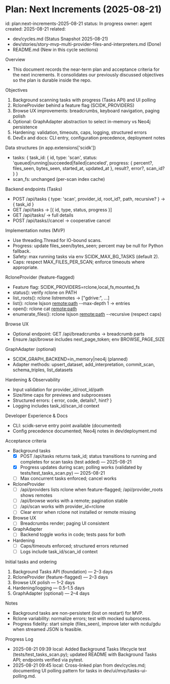 # Plan: Next Increments (2025-08-21)

id: plan:next-increments-2025-08-21
status: In progress
owner: agent
created: 2025-08-21
related:
- dev/cycles.md (Status Snapshot 2025-08-21)
- dev/stories/story-mvp-multi-provider-files-and-interpreters.md (Done)
- README.md (New in this cycle sections)

Overview
- This document records the near-term plan and acceptance criteria for the next increments. It consolidates our previously discussed objectives so the plan is durable inside the repo.

Objectives
1) Background scanning tasks with progress (Tasks API) and UI polling
2) RcloneProvider behind a feature flag (SCIDK_PROVIDERS)
3) Browse UX improvements: breadcrumbs, keyboard navigation, paging polish
4) Optional: GraphAdapter abstraction to select in-memory vs Neo4j persistence
5) Hardening: validation, timeouts, caps, logging, structured errors
6) DevEx and docs: CLI entry, configuration precedence, deployment notes

Data structures (in app.extensions['scidk'])
- tasks: { task_id: { id, type: 'scan', status: 'queued|running|succeeded|failed|canceled', progress: { percent?, files_seen, bytes_seen, started_at, updated_at }, result?, error?, scan_id? } }
- scan_fs: unchanged (per-scan index cache)

Backend endpoints (Tasks)
- POST /api/tasks { type: 'scan', provider_id, root_id?, path, recursive? } → { task_id }
- GET /api/tasks → [{ id, type, status, progress }]
- GET /api/tasks/<id> → full details
- POST /api/tasks/<id>/cancel → cooperative cancel

Implementation notes (MVP)
- Use threading.Thread for IO-bound scans.
- Progress: update files_seen/bytes_seen; percent may be null for Python fallback.
- Safety: max running tasks via env SCIDK_MAX_BG_TASKS (default 2).
- Caps: respect MAX_FILES_PER_SCAN; enforce timeouts where appropriate.

RcloneProvider (feature-flagged)
- Feature flag: SCIDK_PROVIDERS=rclone,local_fs,mounted_fs
- status(): verify rclone on PATH
- list_roots(): rclone listremotes → ["gdrive:", ...]
- list(): rclone lsjson <remote:path> --max-depth 1 → entries
- open(): rclone cat <remote:path>
- enumerate_files(): rclone lsjson <remote:path> --recursive (respect caps)

Browse UX
- Optional endpoint: GET /api/breadcrumbs → breadcrumb parts
- Ensure /api/browse includes next_page_token; env BROWSE_PAGE_SIZE

GraphAdapter (optional)
- SCIDK_GRAPH_BACKEND=in_memory|neo4j (planned)
- Adapter methods: upsert_dataset, add_interpretation, commit_scan, schema_triples, list_datasets

Hardening & Observability
- Input validation for provider_id/root_id/path
- Size/time caps for previews and subprocesses
- Structured errors: { error, code, details?, hint? }
- Logging includes task_id/scan_id context

Developer Experience & Docs
- CLI: scidk-serve entry point available (documented)
- Config precedence documented; Neo4j notes in dev/deployment.md

Acceptance criteria
- Background tasks
  - [x] POST /api/tasks returns task_id; status transitions to running and completes for scan tasks (test added) — 2025-08-21
  - [x] Progress updates during scan; polling works (validated by tests/test_tasks_scan.py) — 2025-08-21
  - [ ] Max concurrent tasks enforced; cancel works
- RcloneProvider
  - [ ] /api/providers lists rclone when feature-flagged; /api/provider_roots shows remotes
  - [ ] /api/browse works with a remote; pagination stable
  - [ ] /api/scan works with provider_id=rclone
  - [ ] Clear error when rclone not installed or remote missing
- Browse UX
  - [ ] Breadcrumbs render; paging UI consistent
- GraphAdapter
  - [ ] Backend toggle works in code; tests pass for both
- Hardening
  - [ ] Caps/timeouts enforced; structured errors returned
  - [ ] Logs include task_id/scan_id context

Initial tasks and ordering
1. Background Tasks API (foundation) — 2–3 days
2. RcloneProvider (feature-flagged) — 2–3 days
3. Browse UX polish — 1–2 days
4. Hardening/logging — 0.5–1.5 days
5. GraphAdapter (optional) — 2–4 days

Notes
- Background tasks are non-persistent (lost on restart) for MVP.
- Rclone variability: normalize errors; test with mocked subprocess.
- Progress fidelity: start simple (files_seen), improve later with ncdu/gdu when streamed JSON is feasible.

Progress Log
- 2025-08-21 09:39 local: Added Background Tasks lifecycle test (tests/test_tasks_scan.py); updated README with Background Tasks API; endpoints verified via pytest.
- 2025-08-21 09:45 local: Cross-linked plan from dev/cycles.md; documenting UI polling pattern for tasks in dev/ui/mvp/tasks-ui-polling.md.
